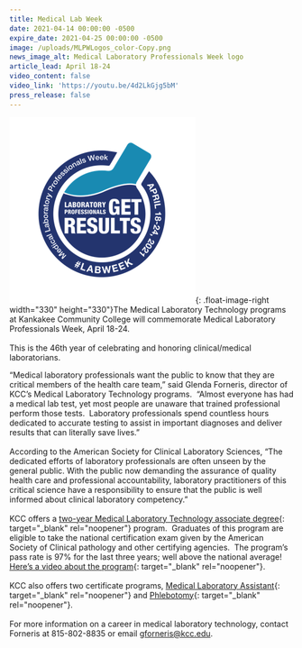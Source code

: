 ```yaml
---
title: Medical Lab Week
date: 2021-04-14 00:00:00 -0500
expire_date: 2021-04-25 00:00:00 -0500
image: /uploads/MLPWLogos_color-Copy.png
news_image_alt: Medical Laboratory Professionals Week logo
article_lead: April 18-24
video_content: false
video_link: 'https://youtu.be/4d2LkGjg5bM'
press_release: false
---
```

![](/uploads/MLPWLogos_color-Copy.png){: .float-image-right width="330" height="330"}The Medical Laboratory Technology programs at Kankakee Community College will commemorate Medical Laboratory Professionals Week, April 18-24.&nbsp;<br><br>This is the 46th year of celebrating and honoring clinical/medical laboratorians.

“Medical laboratory professionals want the public to know that they are critical members of the health care team,” said Glenda Forneris, director of KCC’s Medical Laboratory Technology programs. &nbsp;“Almost everyone has had a medical lab test, yet most people are unaware that trained professional perform those tests. &nbsp;Laboratory professionals spend countless hours dedicated to accurate testing to assist in important diagnoses and deliver results that can literally save lives.”<br><br>According to the American Society for Clinical Laboratory Sciences, “The dedicated efforts of laboratory professionals are often unseen by the general public. With the public now demanding the assurance of quality health care and professional accountability, laboratory practitioners of this critical science have a responsibility to ensure that the public is well informed about clinical laboratory competency.”<br><br>KCC offers a [two-year Medical Laboratory Technology associate degree](https://kcc.smartcatalogiq.com/current/Academic-Catalog/Programs-of-Study-by-Area/Health-Careers/Medical-Laboratory-Technology-AAS){: target="_blank" rel="noopener"} program. &nbsp;Graduates of this program are eligible to take the national certification exam given by the American Society of Clinical pathology and other certifying agencies. &nbsp;The program’s pass rate is 97% for the last three years; well above the national average\!<br>[Here’s a video about the program](https://youtu.be/rCyvSKhqkZ8){: target="_blank" rel="noopener"}.&nbsp;<br><br>KCC also offers two certificate programs, [Medical Laboratory Assistant](https://kcc.smartcatalogiq.com/current/Academic-Catalog/Programs-of-Study-by-Area/Health-Careers/Medical-Laboratory-Assistant-Certificate){: target="_blank" rel="noopener"} and [Phlebotomy](https://kcc.smartcatalogiq.com/current/Academic-Catalog/Programs-of-Study-by-Area/Health-Careers/Phlebotomy-Certificate){: target="_blank" rel="noopener"}.<br><br>For more information on a career in medical laboratory technology, contact Forneris at 815-802-8835 or email [gforneris@kcc.edu](mailto:gforneris@kcc.edu).
